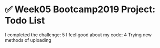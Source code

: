 # ✅ Week05 Bootcamp2019 Project: Todo List




I completed the challenge: 5
I feel good about my code: 4
Trying new methods of uploading

